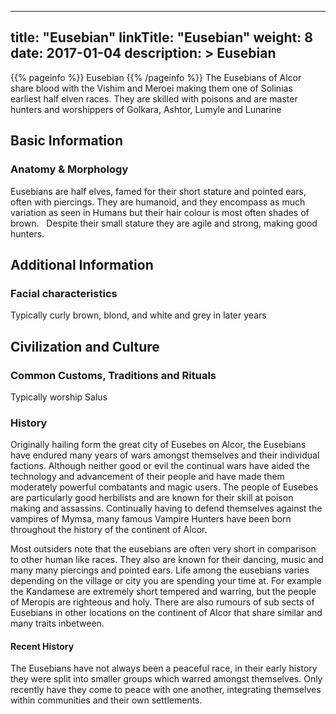 
---
title: "Eusebian"
linkTitle: "Eusebian"
weight: 8
date: 2017-01-04
description: >
 Eusebian
---

{{% pageinfo %}}
Eusebian
{{% /pageinfo %}}
The Eusebians of Alcor share blood with the Vishim and Meroei making them one of Solinias earliest half elven races. They are skilled with poisons and are master hunters and worshippers of Golkara, Ashtor, Lumyle and Lunarine

## Basic Information
                                    
### Anatomy & Morphology

Eusebians are half elves, famed for their short stature and pointed ears, often with piercings. They are humanoid, and they encompass as much variation as seen in Humans but their hair colour is most often shades of brown. <span class="line-spacer d-block"> </span> Despite their small stature they are agile and strong, making good hunters.

## Additional Information

### Facial characteristics

Typically curly brown, blond, and white and grey in later years

## Civilization and Culture

### Common Customs, Traditions and Rituals

Typically worship Salus

### History

Originally hailing form the great city of Eusebes on Alcor, the Eusebians have endured many years of wars amongst themselves and their individual factions. Although neither good or evil the continual wars have aided the technology and advancement of their people and have made them moderately powerful combatants and magic users. The people of Eusebes are particularly good herbilists and are known for their skill at poison making and assassins. Continually having to defend themselves against the vampires of Mymsa, many famous Vampire Hunters have been born throughout the history of the continent of Alcor.

Most outsiders note that the eusebians are often very short in comparison to other human like races. They also are known for their dancing, music and many many piercings and pointed ears. Life among the eusebians varies depending on the village or city you are spending your time at. For example the Kandamese are extremely short tempered and warring, but the people of Meropis are righteous and holy. There are also rumours of sub sects of Eusebians in other locations on the continent of Alcor that share similar and many traits inbetween. 

#### Recent History

The Eusebians have not always been a peaceful race, in their early history they were split into smaller groups which warred amongst themselves. Only recently have they come to peace with one another, integrating themselves within communities and their own settlements.

